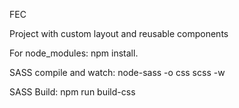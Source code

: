 FEC


Project with custom layout and reusable components

For node_modules: npm install.

SASS compile and watch: node-sass -o css scss -w

SASS Build: npm run build-css
